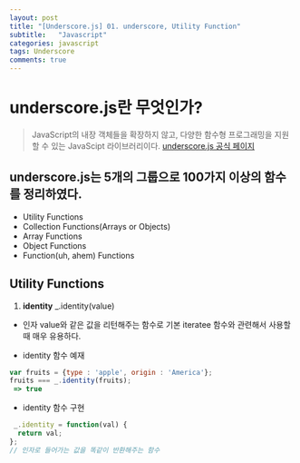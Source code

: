 ```yaml
---
layout: post
title: "[Underscore.js] 01. underscore, Utility Function"
subtitle:   "Javascript"
categories: javascript
tags: Underscore
comments: true
---
```

# underscore.js란 무엇인가?
> JavaScript의 내장 객체들을 확장하지 않고, 다양한 함수형 프로그래밍을 지원할 수 있는 JavaScipt 라이브러리이다.
[underscore.js 공식 페이지](https://underscorejs.org/)  

## underscore.js는 5개의 그룹으로 100가지 이상의 함수를 정리하였다.
- Utility Functions
- Collection Functions(Arrays or Objects)
- Array Functions
- Object Functions
- Function(uh, ahem) Functions

## Utility Functions
1. **identity** _.identity(value)
- 인자 value와 같은 값을 리턴해주는 함수로 기본 iteratee 함수와 관련해서 사용할 때 매우 유용하다.

- identity 함수 예재  
```javascript
var fruits = {type : 'apple', origin : 'America'};
fruits === _.identity(fruits);
 => true
```

- identity 함수 구현  
```javascript
 _.identity = function(val) {
  return val;
};
// 인자로 들어가는 값을 똑같이 반환해주는 함수
```
